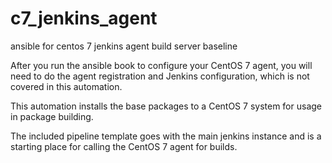 # c7_jenkins_agent
ansible for centos 7 jenkins agent build server baseline


After you run the ansible book to configure your CentOS 7 agent, you will need to do the agent registration and Jenkins configuration, which is not covered in this automation.

This automation installs the base packages to a CentOS 7 system for usage in package building.

The included pipeline template goes with the main jenkins instance and is a starting place for calling the CentOS 7 agent for builds.
